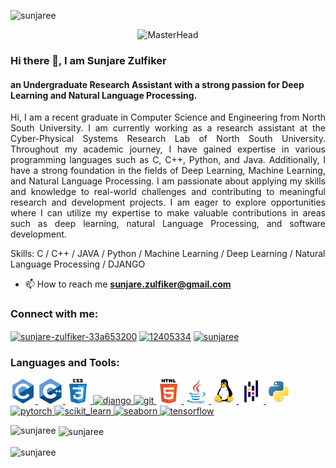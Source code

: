 <p align="left"> <img src="https://komarev.com/ghpvc/?username=sunjaree&label=Profile%20views&color=0e75b6&style=flat" alt="sunjaree" /> </p>

<p align="center">
  <img src="https://trabeya.com/wp-content/uploads/2020/09/fin-brain2-1.gif" width="450" alt="MasterHead">
</p>



### Hi there 👋, I am Sunjare Zulfiker
####  an Undergraduate Research Assistant with a strong passion for Deep Learning and Natural Language Processing.


<p align="justify">
Hi, I am a recent graduate in Computer Science and Engineering from North South University.   I am currently working as a research assistant at the Cyber-Physical Systems Research Lab of North South University. Throughout my academic journey, I have gained expertise in various programming languages such as C, C++, Python, and Java. Additionally, I have a strong foundation in the fields of Deep Learning, Machine Learning, and Natural Language Processing. I am passionate about applying my skills and knowledge to real-world challenges and contributing to meaningful research and development projects. I am eager to explore opportunities where I can utilize my expertise to make valuable contributions in areas such as deep learning, natural Language Processing, and software development.
</p>


Skills: C / C++ / JAVA / Python / Machine Learning / Deep Learning / Natural Language Processing / DJANGO
- 📫 How to reach me **sunjare.zulfiker@gmail.com**



<h3 align="left">Connect with me:</h3>
<p align="left">
<a href="https://linkedin.com/in/sunjare-zulfiker-33a653200" target="blank"><img align="center" src="https://raw.githubusercontent.com/rahuldkjain/github-profile-readme-generator/master/src/images/icons/Social/linked-in-alt.svg" alt="sunjare-zulfiker-33a653200" height="30" width="40" /></a>
<a href="https://stackoverflow.com/users/12405334" target="blank"><img align="center" src="https://raw.githubusercontent.com/rahuldkjain/github-profile-readme-generator/master/src/images/icons/Social/stack-overflow.svg" alt="12405334" height="30" width="40" /></a>
<a href="https://codeforces.com/profile/sunjaree" target="blank"><img align="center" src="https://raw.githubusercontent.com/rahuldkjain/github-profile-readme-generator/master/src/images/icons/Social/codeforces.svg" alt="sunjaree" height="30" width="40" /></a>
</p>

<h3 align="left">Languages and Tools:</h3>
<p align="left"> <a href="https://www.cprogramming.com/" target="_blank" rel="noreferrer"> <img src="https://raw.githubusercontent.com/devicons/devicon/master/icons/c/c-original.svg" alt="c" width="40" height="40"/> </a> <a href="https://www.w3schools.com/cpp/" target="_blank" rel="noreferrer"> <img src="https://raw.githubusercontent.com/devicons/devicon/master/icons/cplusplus/cplusplus-original.svg" alt="cplusplus" width="40" height="40"/> </a> <a href="https://www.w3schools.com/css/" target="_blank" rel="noreferrer"> <img src="https://raw.githubusercontent.com/devicons/devicon/master/icons/css3/css3-original-wordmark.svg" alt="css3" width="40" height="40"/> </a> <a href="https://www.djangoproject.com/" target="_blank" rel="noreferrer"> <img src="https://cdn.worldvectorlogo.com/logos/django.svg" alt="django" width="40" height="40"/> </a> <a href="https://git-scm.com/" target="_blank" rel="noreferrer"> <img src="https://www.vectorlogo.zone/logos/git-scm/git-scm-icon.svg" alt="git" width="40" height="40"/> </a> <a href="https://www.w3.org/html/" target="_blank" rel="noreferrer"> <img src="https://raw.githubusercontent.com/devicons/devicon/master/icons/html5/html5-original-wordmark.svg" alt="html5" width="40" height="40"/> </a> <a href="https://www.java.com" target="_blank" rel="noreferrer"> <img src="https://raw.githubusercontent.com/devicons/devicon/master/icons/java/java-original.svg" alt="java" width="40" height="40"/> </a> <a href="https://www.linux.org/" target="_blank" rel="noreferrer"> <img src="https://raw.githubusercontent.com/devicons/devicon/master/icons/linux/linux-original.svg" alt="linux" width="40" height="40"/> </a> <a href="https://pandas.pydata.org/" target="_blank" rel="noreferrer"> <img src="https://raw.githubusercontent.com/devicons/devicon/2ae2a900d2f041da66e950e4d48052658d850630/icons/pandas/pandas-original.svg" alt="pandas" width="40" height="40"/> </a> <a href="https://www.python.org" target="_blank" rel="noreferrer"> <img src="https://raw.githubusercontent.com/devicons/devicon/master/icons/python/python-original.svg" alt="python" width="40" height="40"/> </a> <a href="https://pytorch.org/" target="_blank" rel="noreferrer"> <img src="https://www.vectorlogo.zone/logos/pytorch/pytorch-icon.svg" alt="pytorch" width="40" height="40"/> </a> <a href="https://scikit-learn.org/" target="_blank" rel="noreferrer"> <img src="https://upload.wikimedia.org/wikipedia/commons/0/05/Scikit_learn_logo_small.svg" alt="scikit_learn" width="40" height="40"/> </a> <a href="https://seaborn.pydata.org/" target="_blank" rel="noreferrer"> <img src="https://seaborn.pydata.org/_images/logo-mark-lightbg.svg" alt="seaborn" width="40" height="40"/> </a> <a href="https://www.tensorflow.org" target="_blank" rel="noreferrer"> <img src="https://www.vectorlogo.zone/logos/tensorflow/tensorflow-icon.svg" alt="tensorflow" width="40" height="40"/> </a> </p>

<p><img align="left" src="https://github-readme-stats.vercel.app/api/top-langs?username=sunjaree&theme=tokyonight&show_icons=true&locale=en&layout=compact" alt="sunjaree" /></p>

<p>&nbsp;<img align="center" src="https://github-readme-stats.vercel.app/api?username=sunjaree&theme=tokyonight&show_icons=true&locale=en" alt="sunjaree" /></p>

<p><img align="center" src="https://github-readme-streak-stats.herokuapp.com/?user=sunjaree&theme=tokyonight" alt="sunjaree" /></p>

